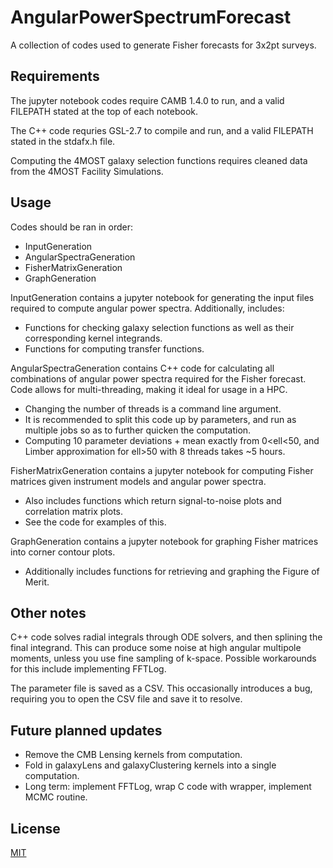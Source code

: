 # AngularPowerSpectrumForecast
A collection of codes used to generate Fisher forecasts for 3x2pt surveys.

## Requirements
The jupyter notebook codes require CAMB 1.4.0 to run, and a valid FILEPATH stated at the top of each notebook.

The C++ code requries GSL-2.7 to compile and run, and a valid FILEPATH stated in the stdafx.h file.

Computing the 4MOST galaxy selection functions requires cleaned data from the 4MOST Facility Simulations.

## Usage
Codes should be ran in order:
- InputGeneration
- AngularSpectraGeneration
- FisherMatrixGeneration
- GraphGeneration

InputGeneration contains a jupyter notebook for generating the input files required to compute angular power spectra.
Additionally, includes:
- Functions for checking galaxy selection functions as well as their corresponding kernel integrands.
- Functions for computing transfer functions.

AngularSpectraGeneration contains C++ code for calculating all combinations of angular power spectra required for the Fisher forecast. Code allows for multi-threading, making it ideal for usage in a HPC.
- Changing the number of threads is a command line argument.
- It is recommended to split this code up by parameters, and run as multiple jobs so as to further quicken the computation.
- Computing 10 parameter deviations + mean exactly from 0<ell<50, and Limber approximation for ell>50 with 8 threads takes ~5 hours.

FisherMatrixGeneration contains a jupyter notebook for computing Fisher matrices given instrument models and angular power spectra.
- Also includes functions which return signal-to-noise plots and correlation matrix plots.
- See the code for examples of this.

GraphGeneration contains a jupyter notebook for graphing Fisher matrices into corner contour plots.
- Additionally includes functions for retrieving and graphing the Figure of Merit.

## Other notes
C++ code solves radial integrals through ODE solvers, and then splining the final integrand. This can produce some noise at high angular multipole moments, unless you use fine sampling of k-space. Possible workarounds for this include implementing FFTLog.

The parameter file is saved as a CSV. This occasionally introduces a bug, requiring you to open the CSV file and save it to resolve.

## Future planned updates
- Remove the CMB Lensing kernels from computation.
- Fold in galaxyLens and galaxyClustering kernels into a single computation.
- Long term: implement FFTLog, wrap C code with wrapper, implement MCMC routine.

## License
[MIT](https://choosealicense.com/licenses/mit/)
